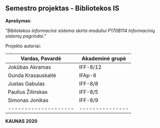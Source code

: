 ## Semestro projektas - Bibliotekos IS

__Aprašymas__:

_"Bibliotekos informacinė sistema skirta moduliui P170B114 Informacinių sistemų pagrindai."_

Projekto autoriai:

| Vardas, Pavardė      | Akademinė grupė |
| -------------------- | --------------- |
| Jokūbas Akramas      | IFF-8/12        |
| Gunda Krasauskaitė   | IFAp-8          |
| Justas Gabulas       | IFF-8/8         |
| Paulius Žilinskas    | IFF-8/5         |
| Simonas Jonikas      | IFF-8/9         |
| -------------------- | --------------- |

__KAUNAS 2020__

